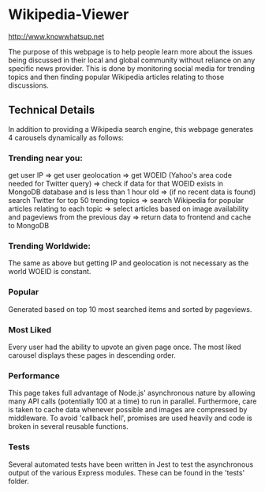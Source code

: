 # Wikipedia-Viewer

http://www.knowwhatsup.net

The purpose of this webpage is to help people learn more about the issues being discussed in their local and global community without reliance on any specific news provider. This is done by monitoring social media for trending topics and then finding popular Wikipedia articles relating to those discussions.

## Technical Details

In addition to providing a Wikipedia search engine, this webpage generates 4 carousels dynamically as follows:

### Trending near you:

get user IP => get user geolocation => get WOEID (Yahoo's area code needed for Twitter query)
=> check if data for that WOEID exists in MongoDB database and is less than 1 hour old
=> (if no recent data is found) search Twitter for top 50 trending topics
=> search Wikipedia for popular articles relating to each topic
=> select articles based on image availability and pageviews from the previous day
=> return data to frontend and cache to MongoDB

### Trending Worldwide:

The same as above but getting IP and geolocation is not necessary as the world WOEID is constant.

### Popular

Generated based on top 10 most searched items and sorted by pageviews.

### Most Liked

Every user had the ability to upvote an given page once. The most liked carousel displays these pages in descending order. 

### Performance

This page takes full advantage of Node.js' asynchronous nature by allowing many API calls (potentially 100 at a time) to run in parallel. Furthermore,
care is taken to cache data whenever possible and images are compressed by middleware. To avoid 'callback hell', promises are used heavily and code is broken in several reusable functions.

### Tests
Several automated tests have been written in Jest to test the asynchronous output of the various Express modules. These can be found in the 'tests' folder.
